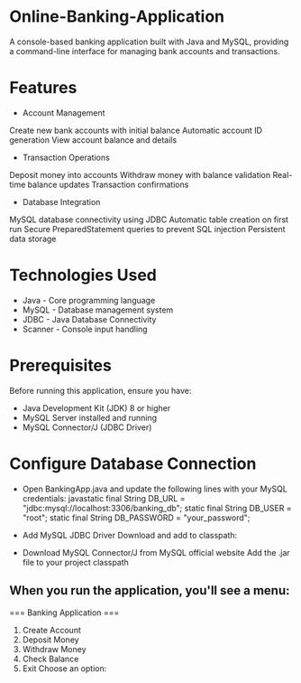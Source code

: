 # Online-Banking-Application
A console-based banking application built with Java and MySQL, providing a command-line interface for managing bank accounts and transactions.

# Features

* Account Management

Create new bank accounts with initial balance
Automatic account ID generation
View account balance and details


* Transaction Operations

Deposit money into accounts
Withdraw money with balance validation
Real-time balance updates
Transaction confirmations


* Database Integration

MySQL database connectivity using JDBC
Automatic table creation on first run
Secure PreparedStatement queries to prevent SQL injection
Persistent data storage

# Technologies Used

* Java - Core programming language
* MySQL - Database management system
* JDBC - Java Database Connectivity
* Scanner - Console input handling

# Prerequisites
Before running this application, ensure you have:

* Java Development Kit (JDK) 8 or higher
* MySQL Server installed and running
* MySQL Connector/J (JDBC Driver)

# Configure Database Connection

* Open BankingApp.java and update the following lines with your MySQL credentials:
javastatic final String DB_URL = "jdbc:mysql://localhost:3306/banking_db";
static final String DB_USER = "root";
static final String DB_PASSWORD = "your_password";

* Add MySQL JDBC Driver
Download and add to classpath:

* Download MySQL Connector/J from MySQL official website
Add the .jar file to your project classpath

## When you run the application, you'll see a menu:
=== Banking Application ===
1. Create Account
2. Deposit Money
3. Withdraw Money
4. Check Balance
5. Exit
Choose an option:
